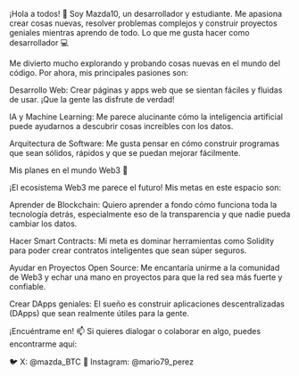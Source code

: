 ¡Hola a todos! 👋
Soy Mazda10, un desarrollador y estudiante. Me apasiona crear cosas nuevas, resolver problemas complejos y construir proyectos geniales mientras aprendo de todo.
Lo que me gusta hacer como desarrollador 💻

Me divierto mucho explorando y probando cosas nuevas en el mundo del código. Por ahora, mis principales pasiones son:

Desarrollo Web: Crear páginas y apps web que se sientan fáciles y fluidas de usar. ¡Que la gente las disfrute de verdad!

IA y Machine Learning: Me parece alucinante cómo la inteligencia artificial puede ayudarnos a descubrir cosas increíbles con los datos.

Arquitectura de Software: Me gusta pensar en cómo construir programas que sean sólidos, rápidos y que se puedan mejorar fácilmente.

Mis planes en el mundo Web3 🚀

¡El ecosistema Web3 me parece el futuro! Mis metas en este espacio son:

Aprender de Blockchain: Quiero aprender a fondo cómo funciona toda la tecnología detrás, especialmente eso de la transparencia y que nadie pueda cambiar los datos.

Hacer Smart Contracts: Mi meta es dominar herramientas como Solidity para poder crear contratos inteligentes que sean súper seguros.

Ayudar en Proyectos Open Source: Me encantaría unirme a la comunidad de Web3 y echar una mano en proyectos para que la red sea más fuerte y confiable.

Crear DApps geniales: El sueño es construir aplicaciones descentralizadas (DApps) que sean realmente útiles para la gente.

¡Encuéntrame en! 📫
Si quieres dialogar o colaborar en algo, puedes encontrarme aquí:

🐦 X: @mazda_BTC
📸 Instagram: @mario79_perez





